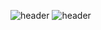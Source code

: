 ![header](https://capsule-render.vercel.app/api?type=waving&color=auto&height=300&section=header&text=Tae%20Jun&desc=aa&fontSize=90)
![header](https://capsule-render.vercel.app/api?height=400&text=Hello%20World!&desc=Hello%20capsule%20render)

